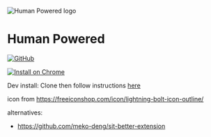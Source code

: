 <!-- logo before heading like https://github.com/yargs/yargs/blob/master/README.md -->
![Human Powered logo](https://rawcdn.githack.com/amacfie/human_powered/fd22b0897509364f6ca3c49fb93844f034b70863/images/filled128x128.png)

# Human Powered

[![GitHub](https://badgen.net/badge/icon/github?icon=github&label)](https://github.com/amacfie/human_powered/)

[![Install on Chrome](https://storage.googleapis.com/web-dev-uploads/image/WlD8wC6g8khYWPJUsQceQkhXSlv1/iNEddTyWiMfLSwFD6qGq.png)](https://chrome.google.com/webstore/detail/human-powered/mcmbcciimnlkoimegemjfnhmambjccmm)

Dev install: Clone then follow instructions
[here](https://webkul.com/blog/how-to-install-the-unpacked-extension-in-chrome/)

icon from <https://freeiconshop.com/icon/lightning-bolt-icon-outline/>

alternatives:
* <https://github.com/meko-deng/sit-better-extension>
